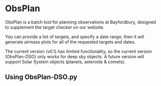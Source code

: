 # ObsPlan

ObsPlan is a batch tool for planning observations at Bayfordbury, designed to supplement the target checker on our website.

You can provide a list of targets, and specify a date range, then it will generate airmass plots for all of the requested targets and dates.

The current version (v0.1) has limited functionality, so the current version (ObsPlan-DSO) only works for deep sky objects. A future version will support Solar System objects (planets, asteroids & comets).

## Using ObsPlan-DSO.py
